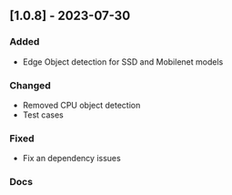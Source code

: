 ## [1.0.8] - 2023-07-30

### Added

- Edge Object detection for SSD and Mobilenet models

### Changed

- Removed CPU object detection
- Test cases

### Fixed

- Fix an dependency issues

### Docs